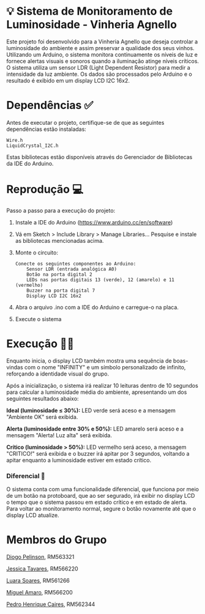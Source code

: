 
# 💡 Sistema de Monitoramento de Luminosidade - Vinheria Agnello

Este projeto foi desenvolvido para a Vinheria Agnello que deseja controlar a luminosidade do ambiente e assim preservar a qualidade dos seus vinhos. Utilizando um Arduino, o sistema monitora continuamente os níveis de luz e fornece alertas visuais e sonoros quando a iluminação atinge níveis críticos.
O sistema utiliza um sensor LDR (Light Dependent Resistor) para medir a intensidade da luz ambiente. Os dados são processados pelo Arduino e o resultado é exibido em um display LCD I2C 16x2. 

# Dependências ✅
Antes de executar o projeto, certifique-se de que as seguintes dependências estão instaladas:

    Wire.h
    LiquidCrystal_I2C.h

Estas bibliotecas estão disponíveis através do Gerenciador de Bibliotecas da IDE do Arduino.

# Reprodução 💻
Passo a passo para a execução do projeto:

 1. Instale a IDE do Arduino (https://www.arduino.cc/en/software)
 2. Vá em Sketch > Include Library > Manage Libraries... Pesquise e
    instale as bibliotecas mencionadas acima.
 3. Monte o circuito:
    
		Conecte os seguintes componentes ao Arduino: 
	    	Sensor LDR (entrada analógica A0)
    		Botão na porta digital 2
	    	LEDs nas portas digitais 13 (verde), 12 (amarelo) e 11 (vermelho) 
	    	Buzzer na porta digital 7
	    	Display LCD I2C 16x2
  
    
5. Abra o arquivo .ino com a IDE do Arduino e carregue-o na placa.
    
6. Execute o sistema

# Execução 🧑‍💻
Enquanto inicia, o display LCD também mostra uma sequência de boas-vindas com o nome "INFINITY" e um símbolo personalizado de infinito, reforçando a identidade visual do grupo.

Após a inicialização, o sistema irá realizar 10 leituras dentro de 10 segundos para calcular a luminosidade média do ambiente, apresentando um dos seguintes resultados abaixo:

**Ideal (luminosidade ≤ 30%):** LED verde será aceso e a mensagem "Ambiente OK" será exibida.

**Alerta (luminosidade entre 30% e 50%):** LED amarelo será aceso e a mensagem "Alerta! Luz alta" será exibida.

**Crítico (luminosidade > 50%):** LED vermelho será aceso, a mensagem "CRITICO!" será exibida e o buzzer irá apitar por 3 segundos, voltando a apitar enquanto a luminosidade estiver em estado crítico.

### Diferencial 🧠
O sistema conta com uma funcionalidade diferencial, que funciona por meio de um botão na protoboard, que ao ser segurado, irá exibir no display LCD o tempo que o sistema passou em estado crítico e em estado de alerta. Para voltar ao monitoramento normal, segure o botão novamente até que o display LCD atualize.

# Membros do Grupo 
[Diogo Pelinson](https://github.com/diogopelinson), RM563321

[Jessica Tavares](https://github.com/jessicavitoriatavares), RM566220

[Luara Soares](https://github.com/luafs1405), RM561266

[Miguel Amaro](https://github.com/Maldak123), RM566200

[Pedro Henrique Caires](https://github.com/Pedro-Caires), RM562344
